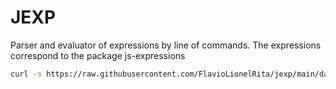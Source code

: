 # JEXP

Parser and evaluator of expressions by line of commands. The expressions correspond to the package js-expressions

```sh
curl -s https://raw.githubusercontent.com/FlavioLionelRita/jexp/main/data/orders.json | jexp '.number'
```
